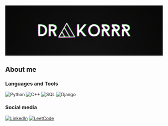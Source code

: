 ![Header](https://github.com/drakoRRR/drakorrr/blob/main/assets/MOSHED-2023-8-30-14-42-8.gif)

## About me


### Languages and Tools
![Python](https://img.shields.io/badge/-Python-090909?style=for-the-badge&logo=python&logoColor=0277BD)
![C++](https://img.shields.io/badge/-C++-090909?style=for-the-badge&logo=C%2b%2b&logoColor=00549D)
![SQL](https://img.shields.io/badge/-SQL-090909?style=for-the-badge&logo=SQL&logoColor=D1C4E9)
![Django](https://img.shields.io/badge/-Django-090909?style=for-the-badge&logo=Django&logoColor=004D40)

### Social media
[![LinkedIn](https://img.shields.io/badge/-LinkedIn-007BB6?style=for-the-badge&logo=LinkedIn&logoColor=white)](https://www.linkedin.com/in/vlad-musaelyan-5966a1278/)
[![LeetCode](https://img.shields.io/badge/-LeetCode-FFA116?style=for-the-badge&logo=LeetCode&logoColor=white)](https://leetcode.com/drakoRRR/)